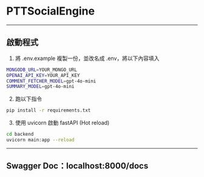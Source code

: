 # PTTSocialEngine
---
## 啟動程式
1. 將 .env.example 複製一份，並改名成 .env，將以下內容填入
``` bash
MONGODB_URL=YOUR_MONGO_URL
OPENAI_API_KEY=YOUR_API_KEY
COMMENT_FETCHER_MODEL=gpt-4o-mini
SUMMARY_MODEL=gpt-4o-mini
```
2. 跑以下指令
``` bash
pip install -r requirements.txt
```
3. 使用 uvicorn 啟動 fastAPI (Hot reload)
```bash
cd backend
uvicorn main:app --reload
```

---
## Swagger Doc：localhost:8000/docs
